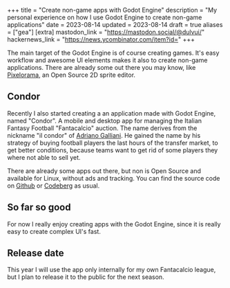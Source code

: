 +++
title = "Create non-game apps with Godot Engine"
description = "My personal experience on how I use Godot Engine to create non-game applications"
date = 2023-08-14
updated = 2023-08-14
draft = true
aliases = ["gea"]
[extra]
mastodon_link = "https://mastodon.social/@dulvui/"
hackernews_link = "https://news.ycombinator.com/item?id="
+++

The main target of the Godot Engine is of course creating games.
It's easy workflow and awesome UI elements makes it also to create non-game applications.
There are already some out there you may know, like [Pixelorama](https://github.com/Orama-Interactive/Pixelorama), an Open Source 2D sprite editor.  

## Condor
Recently I also started creating a an application made with Godot Engine, named "Condor".
A mobile and desktop app for managing the Italian Fantasy Football "Fantacalcio" auction.
The name derives from the nickname "il condor" of [Adriano Galliani](https://en.wikipedia.org/wiki/Adriano_Galliani).
He gained the name by his strategy of buying football players the last hours of the transfer market, to get better conditions, because teams want to get rid of some players they where not able to sell yet.

There are already some apps out there, but non is Open Source and available for Linux, without ads and tracking.
You can find the source code on [Github](https://github.com/dulvui/condor) or [Codeberg](https://codeberg.org/dulvui/condor) as usual.

## So far so good
For now I really enjoy creating apps with the Godot Engine, since it is really easy to create complex UI's fast.

## Release date
This year I will use the app only internally for my own Fantacalcio league, but I plan to release it to the public for the next season.